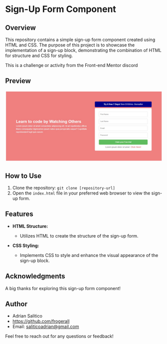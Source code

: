 # Sign-Up Form Component

## Overview

This repository contains a simple sign-up form component created using HTML and CSS. The purpose of this project is to showcase the implementation of a sign-up block, demonstrating the combination of HTML for structure and CSS for styling.

This is a challenge or activity from the Front-end Mentor discord

## Preview

![Signup Block](signup-block.jpeg)

## How to Use

1. Clone the repository: `git clone [repository-url]`
2. Open the `index.html` file in your preferred web browser to view the sign-up form.

## Features

- **HTML Structure:**

  - Utilizes HTML to create the structure of the sign-up form.

- **CSS Styling:**
  - Implements CSS to style and enhance the visual appearance of the sign-up block.

## Acknowledgments

A big thanks for exploring this sign-up form component!

## Author

- Adrian Salitico
- https://github.com/frogerall
- Email: saliticoadrian@gmail.com

Feel free to reach out for any questions or feedback!
